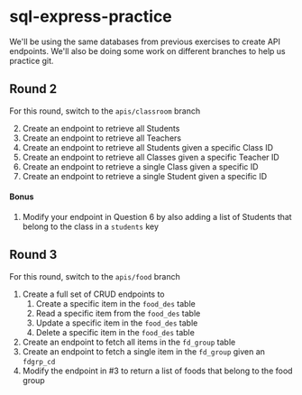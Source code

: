 # sql-express-practice

We'll be using the same databases from previous exercises to create API endpoints. We'll also be doing some work on different branches to help us practice git.

<!-- ## Round 1

For this round, you can stay here on the `main` branch

1. Create a GET endpoint that returns all Users
2. Create a GET endpoint that returns all Comments
3. Create a POST endpoint that allows you to create a User
4. Create a POST endpoint that allows you to create a Comment
5. Create a PUT endpoint that allows you to update a User
6. Create a PUT endpoint that allows you to update a Comment
7. Create a GET endpoint that allows you to retrieve a User's Comments -->

## Round 2

For this round, switch to the `apis/classroom` branch

<!-- 1. Create an endpoint to retrieve all Classes -->
2. Create an endpoint to retrieve all Students
3. Create an endpoint to retrieve all Teachers
4. Create an endpoint to retrieve all Students given a specific Class ID
5. Create an endpoint to retrieve all Classes given a specific Teacher ID
6. Create an endpoint to retrieve a single Class given a specific ID
7. Create an endpoint to retrieve a single Student given a specific ID

#### Bonus

1. Modify your endpoint in Question 6 by also adding a list of Students that belong to the class in a `students` key 


## Round 3

For this round, switch to the `apis/food` branch

1. Create a full set of CRUD endpoints to 
   1. Create a specific item in the `food_des` table
   2. Read a specific item from the `food_des` table
   3. Update a specific item in the `food_des` table
   4. Delete a specific item in the `food_des` table
2. Create an endpoint to fetch all items in the `fd_group` table
3. Create an endpoint to fetch a single item in the `fd_group` given an `fdgrp_cd` 
4. Modify the endpoint in #3 to return a list of foods that belong to the food group
